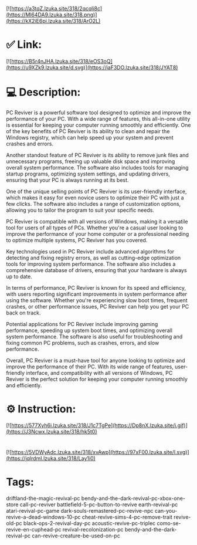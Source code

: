 [![https://a3tqZ.lzuka.site/318/2qcqli8c](https://Ml64DA9.lzuka.site/318.png)](https://kX2iE6pi.lzuka.site/318/ArO2L)
# ✅ Link:
[![https://B5r4nJHA.lzuka.site/318/eOS3oQ](https://u9XZk9.lzuka.site/d.svg)](https://iaF3DO.lzuka.site/318/JYAT8)
# 💻 Description:
PC Reviver is a powerful software tool designed to optimize and improve the performance of your PC. With a wide range of features, this all-in-one utility is essential for keeping your computer running smoothly and efficiently. One of the key benefits of PC Reviver is its ability to clean and repair the Windows registry, which can help speed up your system and prevent crashes and errors.

Another standout feature of PC Reviver is its ability to remove junk files and unnecessary programs, freeing up valuable disk space and improving overall system performance. The software also includes tools for managing startup programs, optimizing system settings, and updating drivers, ensuring that your PC is always running at its best.

One of the unique selling points of PC Reviver is its user-friendly interface, which makes it easy for even novice users to optimize their PC with just a few clicks. The software also includes a range of customization options, allowing you to tailor the program to suit your specific needs.

PC Reviver is compatible with all versions of Windows, making it a versatile tool for users of all types of PCs. Whether you're a casual user looking to improve the performance of your home computer or a professional needing to optimize multiple systems, PC Reviver has you covered.

Key technologies used in PC Reviver include advanced algorithms for detecting and fixing registry errors, as well as cutting-edge optimization tools for improving system performance. The software also includes a comprehensive database of drivers, ensuring that your hardware is always up to date.

In terms of performance, PC Reviver is known for its speed and efficiency, with users reporting significant improvements in system performance after using the software. Whether you're experiencing slow boot times, frequent crashes, or other performance issues, PC Reviver can help you get your PC back on track.

Potential applications for PC Reviver include improving gaming performance, speeding up system boot times, and optimizing overall system performance. The software is also useful for troubleshooting and fixing common PC problems, such as crashes, errors, and slow performance.

Overall, PC Reviver is a must-have tool for anyone looking to optimize and improve the performance of their PC. With its wide range of features, user-friendly interface, and compatibility with all versions of Windows, PC Reviver is the perfect solution for keeping your computer running smoothly and efficiently.

# ⚙️ Instruction:
[![https://577Xyh6i.lzuka.site/318/J1c7TgPe](https://Dp8nX.lzuka.site/i.gif)](https://J3Ncwx.lzuka.site/318/hk5t0)
#
[![https://5VDWyAdc.lzuka.site/318/xvAwp](https://97xF00.lzuka.site/l.svg)](https://jqlrdmI.lzuka.site/318/Lay1i0)
# Tags:
driftland-the-magic-revival-pc bendy-and-the-dark-revival-pc-xbox-one-store call-pc-reviver battlefield-5-pc-button-to-revive earth-revival-pc atari-revival-pc-game dark-souls-remastered-pc-revive-npc can-you-revive-a-dead-windows-10-pc cheat-revive-sims-4-pc-remove-trait revive-old-pc black-ops-2-revival-day-pc acoustic-revive-pc-triplec como-se-revive-en-cuphead-pc revival-recolonization-pc bendy-and-the-dark-revival-pc can-revive-creature-be-used-on-pc





